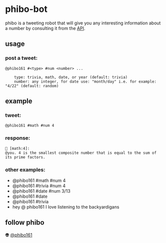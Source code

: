 # phibo-bot
phibo is a tweeting robot that will give you any interesting information about a number by consulting it from the [API](http://numbersapi.com).

## usage
### post a tweet:
```
@phibo161 #<type> #num <number> ...

    type: trivia, math, date, or year (default: trivia)
    number: any integer, for date use: "month/day" i.e. for example: "4/22" (default: random)
```

## example
### tweet:
```
@phibo161 #math #num 4
```
### response:
```
🤖 [math:4]:
@you. 4 is the smallest composite number that is equal to the sum of its prime factors.
```
### other examples:

* @phibo161 #math #num 4
* @phibo161 #trivia #num 4
* @phibo161 #date #num 3/13 
* @phibo161 #date
* @phibo161 #trivia
* hey @ phibo161 I love listening to the backyardigans 

## follow phibo
👽 [@phibo161](https://twitter.com/phibo161)
